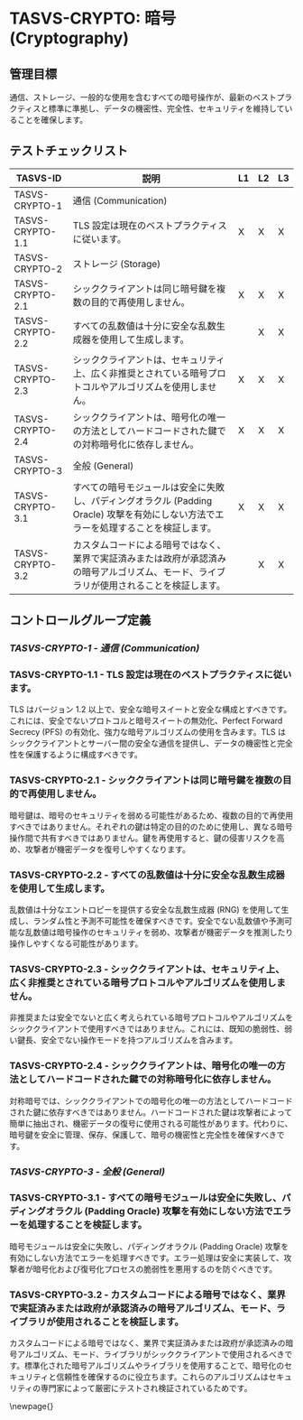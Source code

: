 # TASVS-CRYPTO: 暗号 (Cryptography)

## 管理目標

通信、ストレージ、一般的な使用を含むすべての暗号操作が、最新のベストプラクティスと標準に準拠し、データの機密性、完全性、セキュリティを維持していることを確保します。

## テストチェックリスト

| TASVS-ID         | 説明                                                                                                                                              | L1 | L2 | L3 |
| ---- | ------------- | - | - | - |
| TASVS-CRYPTO-1   | 通信 (Communication)                                                                                                                              |    |    |    |
| TASVS-CRYPTO-1.1 | TLS 設定は現在のベストプラクティスに従います。                                                                                                    | X  | X  | X  |
| TASVS-CRYPTO-2   | ストレージ (Storage)                                                                                                                              |    |    |    |
| TASVS-CRYPTO-2.1 | シッククライアントは同じ暗号鍵を複数の目的で再使用しません。                                                                                      | X  | X  | X  |
| TASVS-CRYPTO-2.2 | すべての乱数値は十分に安全な乱数生成器を使用して生成します。                                                                                      |    | X  | X  |
| TASVS-CRYPTO-2.3 | シッククライアントは、セキュリティ上、広く非推奨とされている暗号プロトコルやアルゴリズムを使用しません。                                          | X  | X  | X  |
| TASVS-CRYPTO-2.4 | シッククライアントは、暗号化の唯一の方法としてハードコードされた鍵での対称暗号化に依存しません。                                                  | X  | X  | X  |
| TASVS-CRYPTO-3   | 全般 (General)                                                                                                                                    |    |    |    |
| TASVS-CRYPTO-3.1 | すべての暗号モジュールは安全に失敗し、パディングオラクル (Padding Oracle) 攻撃を有効にしない方法でエラーを処理することを検証します。              | X  | X  | X  |
| TASVS-CRYPTO-3.2 | カスタムコードによる暗号ではなく、業界で実証済みまたは政府が承認済みの暗号アルゴリズム、モード、ライブラリが使用されることを検証します。          |    | X  | X  |


## コントロールグループ定義

### *TASVS-CRYPTO-1 - 通信 (Communication)*

### TASVS-CRYPTO-1.1 - TLS 設定は現在のベストプラクティスに従います。

TLS はバージョン 1.2 以上で、安全な暗号スイートと安全な構成とすべきです。これには、安全でないプロトコルと暗号スイートの無効化、Perfect Forward Secrecy (PFS) の有効化、強力な暗号アルゴリズムの使用を含みます。TLS はシッククライアントとサーバー間の安全な通信を提供し、データの機密性と完全性を保護するように構成すべきです。

### TASVS-CRYPTO-2.1 - シッククライアントは同じ暗号鍵を複数の目的で再使用しません。

暗号鍵は、暗号のセキュリティを弱める可能性があるため、複数の目的で再使用すべきではありません。それぞれの鍵は特定の目的のために使用し、異なる暗号操作間で共有すべきではありません。鍵を再使用すると、鍵の侵害リスクを高め、攻撃者が機密データを復号しやすくなります。

### TASVS-CRYPTO-2.2 - すべての乱数値は十分に安全な乱数生成器を使用して生成します。

乱数値は十分なエントロピーを提供する安全な乱数生成器 (RNG) を使用して生成し、ランダム性と予測不可能性を確保すべきです。安全でない乱数値や予測可能な乱数値は暗号操作のセキュリティを弱め、攻撃者が機密データを推測したり操作しやすくなる可能性があります。

### TASVS-CRYPTO-2.3 - シッククライアントは、セキュリティ上、広く非推奨とされている暗号プロトコルやアルゴリズムを使用しません。

非推奨または安全でないと広く考えられている暗号プロトコルやアルゴリズムをシッククライアントで使用すべきではありません。これには、既知の脆弱性、弱い鍵長、安全でない操作モードを持つアルゴリズムを含みます。

### TASVS-CRYPTO-2.4 - シッククライアントは、暗号化の唯一の方法としてハードコードされた鍵での対称暗号化に依存しません。

対称暗号では、シッククライアントでの暗号化の唯一の方法としてハードコードされた鍵に依存すべきではありません。ハードコードされた鍵は攻撃者によって簡単に抽出され、機密データの復号に使用される可能性があります。代わりに、暗号鍵を安全に管理、保存、保護して、暗号の機密性と完全性を確保すべきです。

### *TASVS-CRYPTO-3 - 全般 (General)*

### TASVS-CRYPTO-3.1 - すべての暗号モジュールは安全に失敗し、パディングオラクル (Padding Oracle) 攻撃を有効にしない方法でエラーを処理することを検証します。

暗号モジュールは安全に失敗し、パディングオラクル (Padding Oracle) 攻撃を有効にしない方法でエラーを処理すべきです。エラー処理は安全に実装して、攻撃者が暗号化および復号化プロセスの脆弱性を悪用するのを防ぐべきです。

### TASVS-CRYPTO-3.2 - カスタムコードによる暗号ではなく、業界で実証済みまたは政府が承認済みの暗号アルゴリズム、モード、ライブラリが使用されることを検証します。

カスタムコードによる暗号ではなく、業界で実証済みまたは政府が承認済みの暗号アルゴリズム、モード、ライブラリがシッククライアントで使用されるべきです。標準化された暗号アルゴリズムやライブラリを使用することで、暗号化のセキュリティと信頼性を確保するのに役立ちます。これらのアルゴリズムはセキュリティの専門家によって厳密にテストされ検証されているためです。


\newpage{}
